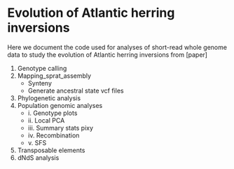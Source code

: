 # Evolution of Atlantic herring inversions

Here we document the code used for analyses of short-read whole genome data to study the evolution of Atlantic herring inversions from [paper]


1. Genotype calling
2. Mapping_sprat_assembly
    - Synteny
    - Generate ancestral state vcf files
3. Phylogenetic analysis
4. Population genomic analyses
    - i. Genotype plots
    - ii. Local PCA
    - iii. Summary stats pixy
    - iv. Recombination
    - v. SFS
5. Transposable elements
6. dNdS analysis